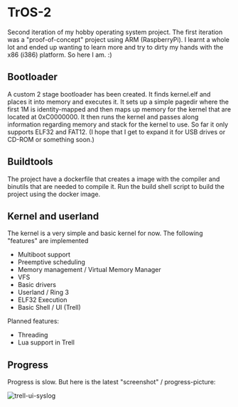 # TrOS-2

Second iteration of my hobby operating system project. The first iteration was a "proof-of-concept" project using ARM (RaspberryPi). I learnt a whole lot and ended up wanting to learn more and try to dirty my hands with the x86 (i386) platform. So here I am. :)

## Bootloader

A custom 2 stage bootloader has been created. It finds kernel.elf and places it into memory and executes it. It sets up a simple pagedir where the first 1M is identity-mapped and then maps up memory for the kernel that are located at 0xC0000000. It then runs the kernel and passes along information regarding memory and stack for the kernel to use. So far it only supports ELF32 and FAT12. (I hope that I get to expand it for USB drives or CD-ROM or something soon.)

## Buildtools

The project have a dockerfile that creates a image with the compiler and binutils that are needed to compile it. Run the build shell script to build the project using the docker image.

## Kernel and userland

The kernel is a very simple and basic kernel for now. The following "features" are implemented
 * Multiboot support
 * Preemptive scheduling
 * Memory management / Virtual Memory Manager
 * VFS
 * Basic drivers
 * Userland / Ring 3
 * ELF32 Execution
 * Basic Shell / UI (Trell)

Planned features:

 * Threading
 * Lua support in Trell



## Progress

Progress is slow. But here is the latest "screenshot" / progress-picture:

![trell-ui-syslog](https://cloud.githubusercontent.com/assets/404305/22806288/a187b4ba-ef21-11e6-816d-d6658fd2d39a.PNG)
